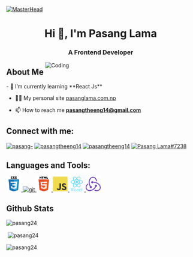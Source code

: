 [![MasterHead](https://user-images.githubusercontent.com/10498744/210012254-234538ff-d198-48aa-8964-37e6fd45d227.gif)](https://pasanglama.com.np)
<h1 align="center">Hi 👋, I'm Pasang Lama</h1>
<h3 align="center">A Frontend Developer</h3>
<img align="right" alt="Coding" width="400" src="https://cdn.dribbble.com/users/1162077/screenshots/3848914/programmer.gif">

<h2 align="left">About Me</h2>
- 🌱 I’m currently learning **React Js**

- 👨‍💻 My personal site [pasanglama.com.np](https://pasanglama.com.np)

- 📫 How to reach me **pasangtheeng14@gmail.com**

<h2 align="left">Connect with me:</h2>
<p align="left">
<a href="https://codepen.io/pasang-" target="blank"><img align="center" src="https://raw.githubusercontent.com/rahuldkjain/github-profile-readme-generator/master/src/images/icons/Social/codepen.svg" alt="pasang-" height="30" width="40" /></a>
<a href="https://www.hackerrank.com/pasangtheeng14" target="blank"><img align="center" src="https://raw.githubusercontent.com/rahuldkjain/github-profile-readme-generator/master/src/images/icons/Social/hackerrank.svg" alt="pasangtheeng14" height="30" width="40" /></a>
<a href="https://www.leetcode.com/pasangtheeng14" target="blank"><img align="center" src="https://raw.githubusercontent.com/rahuldkjain/github-profile-readme-generator/master/src/images/icons/Social/leet-code.svg" alt="pasangtheeng14" height="30" width="40" /></a>
<a href="https://discord.gg/Pasang Lama#7238" target="blank"><img align="center" src="https://raw.githubusercontent.com/rahuldkjain/github-profile-readme-generator/master/src/images/icons/Social/discord.svg" alt="Pasang Lama#7238" height="30" width="40" /></a>
</p>

<h2 align="left">Languages and Tools:</h2>
<p align="left"> <a href="https://www.w3schools.com/css/" target="_blank" rel="noreferrer"> <img src="https://raw.githubusercontent.com/devicons/devicon/master/icons/css3/css3-original-wordmark.svg" alt="css3" width="40" height="40"/> </a> <a href="https://git-scm.com/" target="_blank" rel="noreferrer"> <img src="https://www.vectorlogo.zone/logos/git-scm/git-scm-icon.svg" alt="git" width="40" height="40"/> </a> <a href="https://www.w3.org/html/" target="_blank" rel="noreferrer"> <img src="https://raw.githubusercontent.com/devicons/devicon/master/icons/html5/html5-original-wordmark.svg" alt="html5" width="40" height="40"/> </a> <a href="https://developer.mozilla.org/en-US/docs/Web/JavaScript" target="_blank" rel="noreferrer"> <img src="https://raw.githubusercontent.com/devicons/devicon/master/icons/javascript/javascript-original.svg" alt="javascript" width="40" height="40"/> </a> <a href="https://reactjs.org/" target="_blank" rel="noreferrer"> <img src="https://raw.githubusercontent.com/devicons/devicon/master/icons/react/react-original-wordmark.svg" alt="react" width="40" height="40"/> </a> <a href="https://redux.js.org" target="_blank" rel="noreferrer"> <img src="https://raw.githubusercontent.com/devicons/devicon/master/icons/redux/redux-original.svg" alt="redux" width="40" height="40"/> </a> </p>

<h2 align="left">Github Stats</h2>
<p>&nbsp;<img align="left" src="https://github-readme-stats.vercel.app/api/top-langs?username=pasang24&theme=react&show_icons=true&locale=en&layout=compact" alt="pasang24" /></p>

<p>&nbsp;<img align="center" src="https://github-readme-stats.vercel.app/api?username=pasang24&theme=react&show_icons=true&locale=en" alt="pasang24" /></p>

<p><img align="center" src="https://github-readme-streak-stats.herokuapp.com/?user=pasang24&theme=react&" alt="pasang24" /></p>
